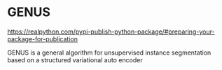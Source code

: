 # GENUS 

https://realpython.com/pypi-publish-python-package/#preparing-your-package-for-publication

GENUS is a general algorithm for unsupervised 
instance segmentation based on a structured variational auto encoder
